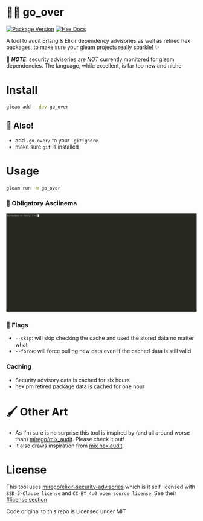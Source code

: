 # 🕵️‍♂️ go_over

[![Package Version](https://img.shields.io/hexpm/v/go_over)](https://hex.pm/packages/go_over)
[![Hex Docs](https://img.shields.io/badge/hex-docs-ffaff3)](https://hexdocs.pm/go_over/)

A tool to audit Erlang & Elixir dependency advisories as well as retired hex packages, to make sure your gleam projects really sparkle! ✨

🚨 _**NOTE**_: security advisories are _NOT_ currently monitored for gleam dependencies. The language, while excellent, is far too new and niche

# Install

```sh
gleam add --dev go_over
```

## 📣 Also!

- add `.go-over/` to your `.gitignore`
- make sure `git` is installed

# Usage

```sh
gleam run -m go_over
```

### 🎥 Obligatory Asciinema

![demo](https://raw.githubusercontent.com/bwireman/go-over/main/images/demo.gif)

### 🏴 Flags

- `--skip`: will skip checking the cache and used the stored data no matter what
- `--force`: will force pulling new data even if the cached data is still valid

### Caching

- Security advisory data is cached for six hours
- hex.pm retired package data is cached for one hour

# 🖌️ Other Art

- As I'm sure is no surprise this tool is inspired by (and all around worse than) [mirego/mix_audit](https://github.com/mirego/mix_audit). Please check it out!
- It also draws inspiration from [mix hex.audit](https://hexdocs.pm/hex/Mix.Tasks.Hex.Audit.html)

# License

This tool uses [mirego/elixir-security-advisories](https://github.com/mirego/elixir-security-advisories) which is it self licensed with `BSD-3-Clause license` and `CC-BY 4.0 open source license`. See their [#license section](https://github.com/mirego/elixir-security-advisories?tab=readme-ov-file#license)

Code original to this repo is Licensed under MIT
